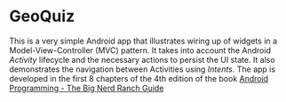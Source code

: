 # GeoQuiz

This is a very simple Android app that illustrates wiring up of widgets in a Model-View-Controller (MVC) pattern.
It takes into account the Android _Activity_ lifecycle and the necessary actions to persist the UI state.
It also demonstrates the navigation between Activities using _Intents_.
The app is developed in the first 8 chapters of the 4th edition of the book
[Android Programming - The Big Nerd Ranch Guide](https://www.amazon.de/Android-Programming-Ranch-Guide-Guides-dp-0135245125/dp/0135245125)
